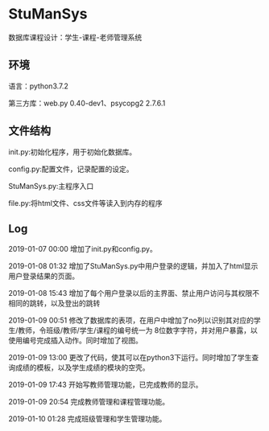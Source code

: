 # StuManSys
数据库课程设计：学生-课程-老师管理系统
## 环境
语言：python3.7.2

第三方库：web.py 0.40-dev1、psycopg2 2.7.6.1
## 文件结构
init.py:初始化程序，用于初始化数据库。

config.py:配置文件，记录配置的设定。

StuManSys.py:主程序入口

file.py:将html文件、css文件等读入到内存的程序
## Log
2019-01-07 00:00 增加了init.py和config.py。

2019-01-08 01:32 增加了StuManSys.py中用户登录的逻辑，并加入了html显示用户登录结果的页面。

2019-01-08 15:43 增加了每个用户登录以后的主界面、禁止用户访问与其权限不相同的跳转，以及登出的跳转

2019-01-09 00:51 修改了数据库的表项，在用户中增加了no列以识别其对应的学生/教师，令班级/教师/学生/课程的编号统一为
8位数字字符，并对用户暴露，以使用编号完成插入动作。同时增加了视图。

2019-01-09 13:00 更改了代码，使其可以在python3下运行。同时增加了学生查询成绩的模板，以及学生成绩的模块的空壳。

2019-01-09 17:43 开始写教师管理功能，已完成教师的显示。

2019-01-09 20:54 完成教师管理和课程管理功能。

2019-01-10 01:28 完成班级管理和学生管理功能。